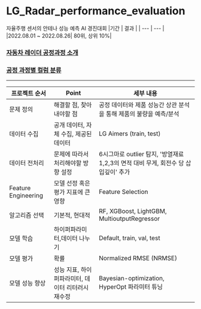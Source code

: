# LG_Radar_performance_evaluation
자율주행 센서의 안테나 성능 예측 AI 경진대회 
|기간 | 결과 |
| --- | --- |
|2022.08.01 ~ 2022.08.26| 80위, 상위 10%|

### [자동차 레이더 공정과정 소개](https://github.com/Reve-de-l-annee/LG_Radar_performance_evaluation/blob/517f956acd5cbd02eb4414af7377831460065111/description/Manufacturing%20process.md)

### [공정 과정별 컬럼 분류](https://github.com/Reve-de-l-annee/LG_Radar_performance_evaluation/blob/0d526ae33a2bf037b1e48425ce47118d44992734/description/Features.md)
---

| 프로젝트 순서 | Point | 세부 내용 |
| --- | --- | --- |
| 문제 정의 | 해결할 점, 찾아내야할 점 | 공정 데이터와 제품 성능간 상관 분석을 통해 제품의 불량을 예측/분석 |
| 데이터 수집 | 공개 데이터, 자체 수집, 제공된 데이터 | LG Aimers (train, test) |
| 데이터 전처리 | 문제에 따라서 처리해야할 방향 설정 | 6시그마로 outlier 탐지, '방열재료 1,2,3의 면적 대비 무게, 회전수 당 삽입깊이' 추가 |
| Feature Engineering | 모델 선정 혹은 평가 지표에 큰 영향 | Feature Selection |
| 알고리즘 선택 | 기본적, 현대적 | RF, XGBoost, LightGBM, MultioutputRegressor |
| 모델 학습 | 하이퍼파라미터,데이터 나누기 | Default, train, val, test |
| 모델 평가 | 확률 | Normalized RMSE (NRMSE) |
| 모델 성능 향상 | 성능 지표, 하이퍼파라미터, 데이터 리터러시 재수정 | Bayesian-optimization, HyperOpt 파라미터 튜닝|

